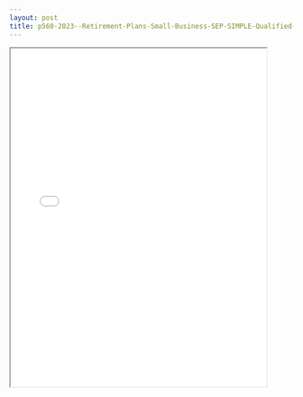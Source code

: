 ```yaml
---
layout: post
title: p560-2023--Retirement-Plans-Small-Business-SEP-SIMPLE-Qualified-Plans
---
```


<div class="pdf-container">
<iframe src="/ea/assets/pdfs/p560-2023--Retirement-Plans-Small-Business-SEP-SIMPLE-Qualified-Plans.pdf" height="600" width="90%" allowFullScreen="true"></iframe>
</div>

